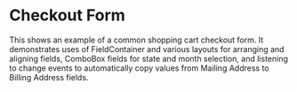 # Checkout Form #

This shows an example of a common shopping cart checkout form. It demonstrates uses of FieldContainer and various layouts for arranging and aligning fields, ComboBox fields for state and month selection, and listening to change events to automatically copy values from Mailing Address to Billing Address fields.
